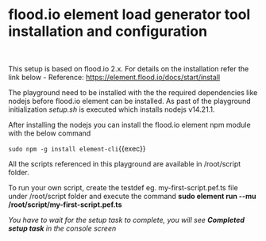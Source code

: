 # flood.io element load generator tool installation and configuration

<br>

This setup is based on flood.io 2.x. For details on the installation refer the link below -
Reference: <https://element.flood.io/docs/start/install>

The playground need to be installed with the the required dependencies like nodejs before  flood.io element can be installed. As past of the playground initialization _setup.sh_ is executed which installs nodejs v14.21.1.

After installing the nodejs you can install the flood.io element npm module with the below command

`sudo npm -g install element-cli`{{exec}}

All the scripts referenced in this playground are available in /root/script folder. 

To run your own script, create the testdef eg. my-first-script.pef.ts file under /root/script folder and execute the command __sudo element run --mu /root/script/my-first-script.pef.ts__

*You have to wait for the setup task to complete, you will see __Completed setup task__ in the console screen*
